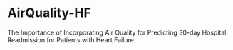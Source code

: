 # AirQuality-HF
The Importance of Incorporating Air Quality for Predicting 30-day Hospital Readmission for Patients with Heart Failure
